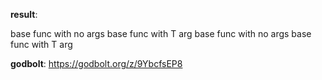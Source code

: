 **result**:
 
base func with no args
base func with T arg
base func with no args
base func with T arg
 
**godbolt**: https://godbolt.org/z/9YbcfsEP8
